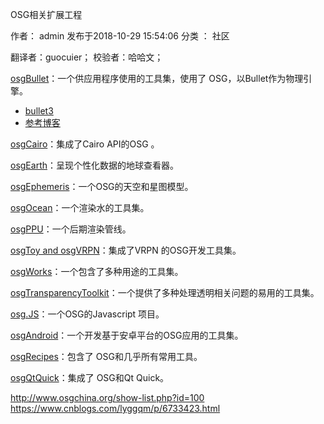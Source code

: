 
OSG相关扩展工程

作者： admin 发布于2018-10-29 15:54:06 分类 ： 社区

翻译者：guocuier；  校验者：哈哈文；

[osgBullet](https://github.com/mccdo/osgbullet/)：一个供应用程序使用的工具集，使用了 OSG，以Bullet作为物理引擎。
- [bullet3](https://github.com/bulletphysics/bullet3)
- [参考博客](http://morxio.com/archives/122.html)

[osgCairo](http://osgcairo.googlecode.com/)：集成了Cairo API的OSG 。

[osgEarth](http://osgearth.org/)：呈现个性化数据的地球查看器。

[osgEphemeris](http://www.andesengineering.com/Projects/OsgEphemeris/)：一个OSG的天空和星图模型。

[osgOcean](http://osgocean.googlecode.com/)：一个渲染水的工具集。

[osgPPU](http://projects.tevs.eu/osgppu/)：一个后期渲染管线。

[osgToy and osgVRPN](http://osgtoy.sourceforge.net/)：集成了VRPN 的OSG开发工具集。

[osgWorks](http://osgworks.googlecode.com/)：一个包含了多种用途的工具集。

[osgTransparencyToolkit](https://github.com/XenonofArcticus/OSG-Transparency-Tool)：一个提供了多种处理透明相关问题的易用的工具集。

[osg.JS](http://osgjs.org/)：一个OSG的Javascript 项目。

[osgAndroid](https://gitorious.org/osgandroid)：一个开发基于安卓平台的OSG应用的工具集。

[osgRecipes](https://github.com/xarray/osgRecipes/wiki)：包含了 OSG和几乎所有常用工具。

[osgQtQuick](https://github.com/podsvirov/osgqtquick)：集成了 OSG和Qt Quick。

http://www.osgchina.org/show-list.php?id=100
https://www.cnblogs.com/lyggqm/p/6733423.html

